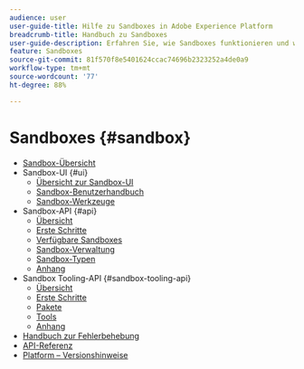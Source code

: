 ```yaml
---
audience: user
user-guide-title: Hilfe zu Sandboxes in Adobe Experience Platform
breadcrumb-title: Handbuch zu Sandboxes
user-guide-description: Erfahren Sie, wie Sandboxes funktionieren und wie Sie eine Platform-Instanz zur Entwicklung, zum Testen und zur Anwendungsbereitstellung in virtuelle Umgebungen unterteilen.
feature: Sandboxes
source-git-commit: 81f570f8e5401624ccac74696b2323252a4de0a9
workflow-type: tm+mt
source-wordcount: '77'
ht-degree: 88%

---
```



# Sandboxes {#sandbox}

* [Sandbox-Übersicht](home.md)
* Sandbox-UI {#ui}
   * [Übersicht zur Sandbox-UI](ui/overview.md)
   * [Sandbox-Benutzerhandbuch](ui/user-guide.md)
   * [Sandbox-Werkzeuge](ui/sandbox-tooling.md)
* Sandbox-API {#api}
   * [Übersicht](api/overview.md)
   * [Erste Schritte](api/getting-started.md)
   * [Verfügbare Sandboxes](api/available.md)
   * [Sandbox-Verwaltung](api/sandboxes.md)
   * [Sandbox-Typen](api/types.md)
   * [Anhang](api/appendix.md)
* Sandbox Tooling-API {#sandbox-tooling-api}
   * [Übersicht](sandbox-tooling-api/overview.md)
   * [Erste Schritte](sandbox-tooling-api/getting-started.md)
   * [Pakete](sandbox-tooling-api/packages.md)
   * [Tools](sandbox-tooling-api/tools.md)
   * [Anhang](sandbox-tooling-api/appendix.md)
* [Handbuch zur Fehlerbehebung](troubleshooting-guide.md)
* [API-Referenz](https://www.adobe.io/experience-platform-apis/references/sandbox)
* [Platform – Versionshinweise](https://experienceleague.adobe.com/docs/experience-platform/release-notes/latest.html?lang=de)